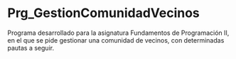 # Prg_GestionComunidadVecinos
Programa desarrollado para la asignatura Fundamentos de Programación II, en el que se pide gestionar una comunidad de vecinos, con determinadas pautas a seguir.
